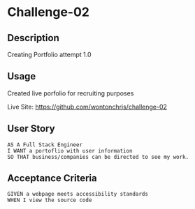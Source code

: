 # Challenge-02

## Description
Creating Portfolio attempt 1.0

## Usage

Created live porfolio for recruiting purposes

Live Site: https://github.com/wontonchris/challenge-02

## User Story

```
AS A Full Stack Engineer
I WANT a portoflio with user information
SO THAT business/companies can be directed to see my work.
```

## Acceptance Criteria

```
GIVEN a webpage meets accessibility standards
WHEN I view the source code

```